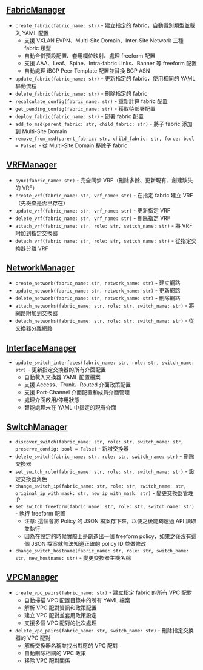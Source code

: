 
## [FabricManager](modules/fabric/README.md)
- `create_fabric(fabric_name: str)` - 建立指定的 fabric，自動識別類型並載入 YAML 配置
  - 支援 VXLAN EVPN、Multi-Site Domain、Inter-Site Network 三種 fabric 類型
  - 自動合併預設配置、套用欄位映射、處理 freeform 配置
  - 支援 AAA、Leaf、Spine、Intra-fabric Links、Banner 等 freeform 配置
  - 自動處理 iBGP Peer-Template 配置並替換 BGP ASN
- `update_fabric(fabric_name: str)` - 更新指定的 fabric，使用相同的 YAML 驅動流程
- `delete_fabric(fabric_name: str)` - 刪除指定的 fabric
- `recalculate_config(fabric_name: str)` - 重新計算 fabric 配置
- `get_pending_config(fabric_name: str)` - 獲取待部署配置
- `deploy_fabric(fabric_name: str)` - 部署 fabric 配置
- `add_to_msd(parent_fabric: str, child_fabric: str)` - 將子 fabric 添加到 Multi-Site Domain
- `remove_from_msd(parent_fabric: str, child_fabric: str, force: bool = False)` - 從 Multi-Site Domain 移除子 fabric


## [VRFManager](modules/vrf/README.md)
- `sync(fabric_name: str)` - 完全同步 VRF（刪除多餘、更新現有、創建缺失的 VRF）
- `create_vrf(fabric_name: str, vrf_name: str)` - 在指定 fabric 建立 VRF（先檢查是否已存在）
- `update_vrf(fabric_name: str, vrf_name: str)` - 更新指定 VRF
- `delete_vrf(fabric_name: str, vrf_name: str)` - 刪除指定 VRF
- `attach_vrf(fabric_name: str, role: str, switch_name: str)` - 將 VRF 附加到指定交換器
- `detach_vrf(fabric_name: str, role: str, switch_name: str)` - 從指定交換器分離 VRF

## [NetworkManager](modules/network/README.md)
- `create_network(fabric_name: str, network_name: str)` - 建立網路
- `update_network(fabric_name: str, network_name: str)` - 更新網路
- `delete_network(fabric_name: str, network_name: str)` - 刪除網路
- `attach_networks(fabric_name: str, role: str, switch_name: str)` - 將網路附加到交換器
- `detach_networks(fabric_name: str, role: str, switch_name: str)` - 從交換器分離網路

## [InterfaceManager](modules/interface/README.md)
- `update_switch_interfaces(fabric_name: str, role: str, switch_name: str)` - 更新指定交換器的所有介面配置
  - 自動載入交換器 YAML 配置檔案
  - 支援 Access、Trunk、Routed 介面政策配置
  - 支援 Port-Channel 介面配置和成員介面管理
  - 處理介面啟用/停用狀態
  - 智能處理未在 YAML 中指定的現有介面

## [SwitchManager](modules/switch/README.md)
- `discover_switch(fabric_name: str, role: str, switch_name: str, preserve_config: bool = False)` - 新增交換器
- `delete_switch(fabric_name: str, role: str, switch_name: str)` - 刪除交換器
- `set_switch_role(fabric_name: str, role: str, switch_name: str)` - 設定交換器角色
- `change_switch_ip(fabric_name: str, role: str, switch_name: str, original_ip_with_mask: str, new_ip_with_mask: str)` - 變更交換器管理 IP
- `set_switch_freeform(fabric_name: str, role: str, switch_name: str)` - 執行 freeform 配置
    - 注意: 這個會將 Policy 的 JSON 檔案存下來，以便之後能夠透過 API 讀取並執行
    - 因為在設定的時候實際上是創造出一個 freeform policy，如果之後沒有這個 JSON 檔案就無法知道正確的 policy ID 並做修改
- `change_switch_hostname(fabric_name: str, role: str, switch_name: str, new_hostname: str)` - 變更交換器主機名稱

## [VPCManager](modules/vpc/README.md)
- `create_vpc_pairs(fabric_name: str)` - 建立指定 fabric 的所有 VPC 配對
  - 自動掃描 VPC 配置目錄中的所有 YAML 檔案
  - 解析 VPC 配對資訊和政策配置
  - 建立 VPC 配對並套用政策設定
  - 支援多個 VPC 配對的批次處理
- `delete_vpc_pairs(fabric_name: str, switch_name: str)` - 刪除指定交換器的 VPC 配對
  - 解析交換器名稱並找出對應的 VPC 配對
  - 自動刪除相關的 VPC 政策
  - 移除 VPC 配對關係